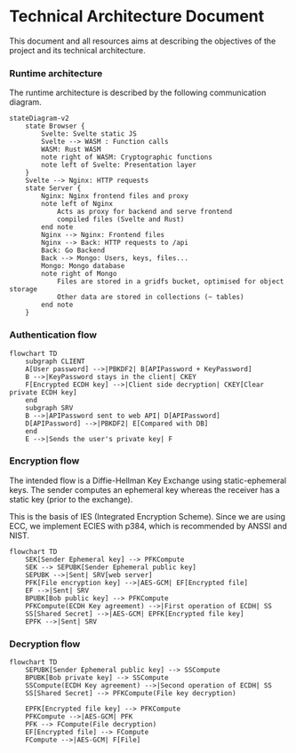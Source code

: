 # Technical Architecture Document

This document and all resources aims at describing the objectives of the project
and its technical architecture.

### Runtime architecture

The runtime architecture is described by the following communication diagram.

```mermaid
stateDiagram-v2
    state Browser {
        Svelte: Svelte static JS
        Svelte --> WASM : Function calls
        WASM: Rust WASM
        note right of WASM: Cryptographic functions
        note left of Svelte: Presentation layer
    }
    Svelte --> Nginx: HTTP requests
    state Server {
        Nginx: Nginx frontend files and proxy
        note left of Nginx
            Acts as proxy for backend and serve frontend
            compiled files (Svelte and Rust)
        end note
        Nginx --> Nginx: Frontend files
        Nginx --> Back: HTTP requests to /api
        Back: Go Backend
        Back --> Mongo: Users, keys, files...
        Mongo: Mongo database
        note right of Mongo
            Files are stored in a gridfs bucket, optimised for object storage
            Other data are stored in collections (~ tables)
        end note
    }
```

### Authentication flow

```mermaid
flowchart TD
	subgraph CLIENT
	A[User password] -->|PBKDF2| B[APIPassword + KeyPassword]
	B -->|KeyPassword stays in the client| CKEY
	F[Encrypted ECDH key] -->|Client side decryption| CKEY[Clear private ECDH key]
	end
	subgraph SRV
	B -->|APIPassword sent to web API| D[APIPassword]
	D[APIPassword] -->|PBKDF2| E[Compared with DB]
	end
	E -->|Sends the user's private key| F
```

### Encryption flow

The intended flow is a Diffie-Hellman Key Exchange using static-ephemeral keys.
The sender computes an ephemeral key whereas the receiver has a static key (prior to the exchange).

This is the basis of IES (Integrated Encryption Scheme). Since we are using ECC, we implement ECIES with p384, which is recommended by ANSSI and NIST.

```mermaid
flowchart TD
    SEK[Sender Ephemeral key] --> PFKCompute
    SEK --> SEPUBK[Sender Ephemeral public key]
    SEPUBK -->|Sent| SRV[web server]
    PFK[File encryption key] -->|AES-GCM| EF[Encrypted file]
    EF -->|Sent| SRV
    BPUBK[Bob public key] --> PFKCompute
    PFKCompute(ECDH Key agreement) -->|First operation of ECDH| SS
	SS[Shared Secret] -->|AES-GCM| EPFK[Encrypted file key]
    EPFK -->|Sent| SRV
```

### Decryption flow

```mermaid
flowchart TD
	SEPUBK[Sender Ephemeral public key] --> SSCompute
	BPUBK[Bob private key] --> SSCompute
	SSCompute(ECDH Key agreement) -->|Second operation of ECDH| SS
	SS[Shared Secret] --> PFKCompute(File key decryption)

    EPFK[Encrypted file key] --> PFKCompute
    PFKCompute -->|AES-GCM| PFK
    PFK --> FCompute(File decryption)
    EF[Encrypted file] --> FCompute
    FCompute -->|AES-GCM| F[File]
```

